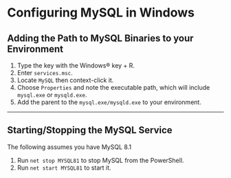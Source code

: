 # Configuring MySQL in Windows

## Adding the Path to MySQL Binaries to your Environment

1. Type the key with the Windows® key + R.
2. Enter `services.msc`.
3. Locate `MySQL` then context-click it.
4. Choose `Properties` and note the executable path, which will include `mysql.exe` or `mysqld.exe`.
5. Add the parent to the `mysql.exe/mysqld.exe` to your environment.

---

## Starting/Stopping the MySQL Service

The following assumes you have MySQL 8.1

1. Run `net stop MYSQL81` to stop MySQL from the PowerShell.
2. Run `net start MYSQL81` to start it.
